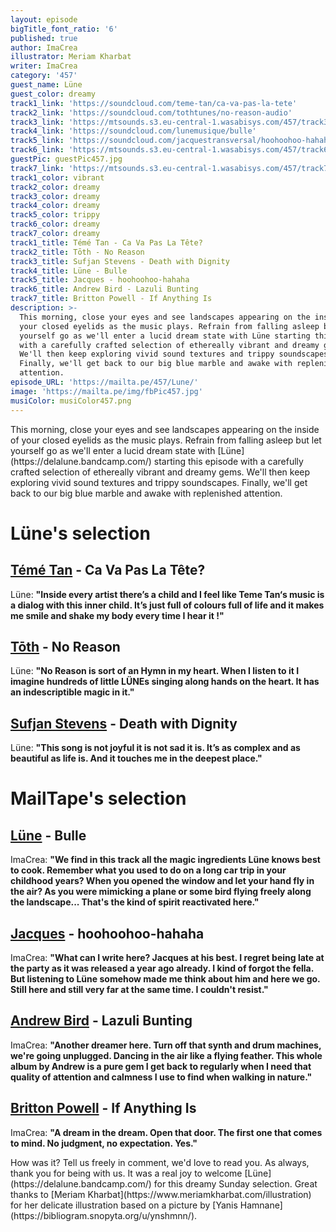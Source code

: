 ```yaml
---
layout: episode
bigTitle_font_ratio: '6'
published: true
author: ImaCrea
illustrator: Meriam Kharbat
writer: ImaCrea
category: '457'
guest_name: Lüne
guest_color: dreamy
track1_link: 'https://soundcloud.com/teme-tan/ca-va-pas-la-tete'
track2_link: 'https://soundcloud.com/tothtunes/no-reason-audio'
track3_link: 'https://mtsounds.s3.eu-central-1.wasabisys.com/457/track3.mp3'
track4_link: 'https://soundcloud.com/lunemusique/bulle'
track5_link: 'https://soundcloud.com/jacquestransversal/hoohoohoo-hahaha'
track6_link: 'https://mtsounds.s3.eu-central-1.wasabisys.com/457/track6.mp3'
guestPic: guestPic457.jpg
track7_link: 'https://mtsounds.s3.eu-central-1.wasabisys.com/457/track7.mp3'
track1_color: vibrant
track2_color: dreamy
track3_color: dreamy
track4_color: dreamy
track5_color: trippy
track6_color: dreamy
track7_color: dreamy
track1_title: Témé Tan - Ca Va Pas La Tête?
track2_title: Tōth - No Reason
track3_title: Sufjan Stevens - Death with Dignity
track4_title: Lüne - Bulle
track5_title: Jacques - hoohoohoo-hahaha
track6_title: Andrew Bird - Lazuli Bunting
track7_title: Britton Powell - If Anything Is
description: >-
  This morning, close your eyes and see landscapes appearing on the inside of
  your closed eyelids as the music plays. Refrain from falling asleep but let
  yourself go as we'll enter a lucid dream state with Lüne starting this episode
  with a carefully crafted selection of ethereally vibrant and dreamy gems.
  We'll then keep exploring vivid sound textures and trippy soundscapes.
  Finally, we'll get back to our big blue marble and awake with replenished
  attention.
episode_URL: 'https://mailta.pe/457/Lune/'
image: 'https://mailta.pe/img/fbPic457.jpg'
musiColor: musiColor457.png
---
```

<p id="introduction">This morning, close your eyes and see landscapes appearing on the inside of your closed eyelids as the music plays. Refrain from falling asleep but let yourself go as we'll enter a lucid dream state with [Lüne](https://delalune.bandcamp.com/) starting this episode with a carefully crafted selection of ethereally vibrant and dreamy gems. We'll then keep exploring vivid sound textures and trippy soundscapes. Finally, we'll get back to our big blue marble and awake with replenished attention.</p>

# Lüne's selection

## [Témé Tan](https://soundcloud.com/teme-tan) - Ca Va Pas La Tête?
Lüne: **"**Inside every artist there’s a child and I feel like Teme Tan‘s music is a dialog with this inner child. It’s just full of colours full of life and it makes me smile and shake my body every time I hear it !**"**

## [Tōth](https://tothtunes.bandcamp.com/) - No Reason
Lüne: **"**No Reason is sort of an Hymn in my heart. When I listen to it I imagine hundreds of little LÜNEs singing along hands on the heart. It has an indescriptible magic in it.**"**

## [Sufjan Stevens](https://music.sufjan.com/) - Death with Dignity
Lüne: **"**This song is not joyful it is not sad it is. It’s as complex and as beautiful as life is. And it touches me in the deepest place.**"**

# MailTape's selection

## [Lüne](https://delalune.bandcamp.com/) - Bulle
ImaCrea: **"**We find in this track all the magic ingredients Lüne knows best to cook. Remember what you used to do on a long car trip in your childhood years? When you opened the window and let your hand fly in the air? As you were mimicking a plane or some bird flying freely along the landscape... That's the kind of spirit reactivated here.**"**

## [Jacques](https://jacques.bandcamp.com/) - hoohoohoo-hahaha
ImaCrea: **"**What can I write here? Jacques at his best. I regret being late at the party as it was released a year ago already. I kind of forgot the fella. But listening to Lüne somehow made me think about him and here we go. Still here and still very far at the same time. I couldn't resist.**"**

## [Andrew Bird](https://andrewbird.bandcamp.com/) - Lazuli Bunting
ImaCrea: **"**Another dreamer here. Turn off that synth and drum machines, we're going unplugged. Dancing in the air like a flying feather. This whole album by Andrew is a pure gem I get back to regularly when I need that quality of attention and calmness I use to find when walking in nature.**"**

## [Britton Powell](https://catchwaveltd.bandcamp.com/album/if-anything-is-ep) - If Anything Is
ImaCrea: **"**A dream in the dream. Open that door. The first one that comes to mind. No judgment, no expectation. Yes.**"** 

<p id="outroduction">How was it? Tell us freely in comment, we'd love to read you. As always, thank you for being with us. It was a real joy to welcome [Lüne](https://delalune.bandcamp.com/) for this dreamy Sunday selection. Great thanks to [Meriam Kharbat](https://www.meriamkharbat.com/illustration) for her delicate illustration based on a picture by [Yanis Hamnane](https://bibliogram.snopyta.org/u/ynshmnn/).
</p>
